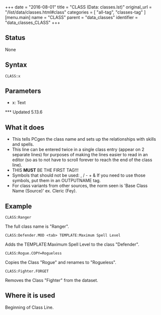 +++
date = "2016-08-01"
title = "CLASS (Data: classes.lst)"
original_url = "/list/data/classes.html#class"
categories = [ "all-tag", "classes-tag" ]
[menu.main]
    name = "CLASS"
    parent = "data_classes"
    identifier = "data_classes_CLASS"
+++

## Status

None

## Syntax

`CLASS:x`

## Parameters

-   x: Text



<span id="class"></span> \*\*\* Updated 5.13.6

What it does
------------

-   This tells PCgen the class name and sets up the relationships with
    skills and spells.
-   This line can be entered twice in a single class entry (appear on 2
    separate lines) for purposes of making the lines easier to read in
    an editor (so as to not have to scroll forever to reach the end of
    the class line).
-   THIS <span class="underline"> **MUST** </span> BE THE FIRST TAG!!!
-   Symbols that should not be used: , / - + & If you need to use those
    symbols, put them in an OUTPUTNAME tag.
-   For class variants from other sources, the norm seen is 'Base Class
    Name (Source)' ex. Cleric (Fey).

Example
-------

`CLASS:Ranger`

The full class name is "Ranger".

`CLASS:Defender.MOD <tab> TEMPLATE:Maximum Spell Level`

Adds the TEMPLATE:Maximum Spell Level to the class "Defender".

`CLASS:Rogue.COPY=Rogueless`

Copies the Class "Rogue" and renames to "Rogueless".

`CLASS:Fighter.FORGET`

Removes the Class "Fighter" from the dataset.

Where it is used
----------------

Beginning of Class Line.

